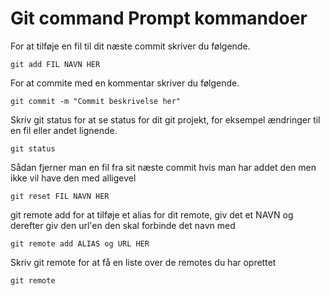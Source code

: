 # Git command Prompt kommandoer

For at tilføje en fil til dit næste commit skriver du følgende.
```
git add FIL NAVN HER
```

For at commite med en kommentar skriver du følgende.
```
git commit -m "Commit beskrivelse her"
```

Skriv git status for at se status for dit git projekt, for eksempel ændringer til en fil eller andet lignende.
```
git status
```

Sådan fjerner man en fil fra sit næste commit hvis man har addet den men ikke vil have den med alligevel
```
git reset FIL NAVN HER
```

git remote add for at tilføje et alias for dit remote, giv det et NAVN og derefter giv den url'en den skal forbinde det navn med
```
git remote add ALIAS og URL HER
```

Skriv git remote for at få en liste over de remotes du har oprettet
```
git remote
```
